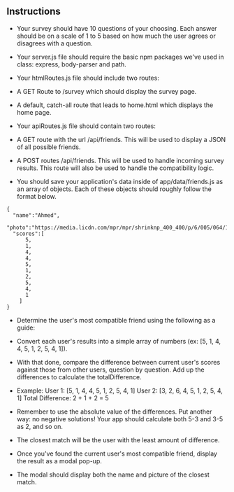 ## Instructions
* Your survey should have 10 questions of your choosing. Each answer should be on a scale of 1 to 5 based on how much the user agrees or disagrees with a question.

* Your server.js file should require the basic npm packages we've used in class: express, body-parser and path.

* Your htmlRoutes.js file should include two routes:

* A GET Route to /survey which should display the survey page.
* A default, catch-all route that leads to home.html which displays the home page.


* Your apiRoutes.js file should contain two routes:
* A GET route with the url /api/friends. This will be used to display a JSON of all possible friends.
* A POST routes /api/friends. This will be used to handle incoming survey results. This route will also be used to handle the compatibility logic.

* You should save your application's data inside of app/data/friends.js as an array of objects. Each of these objects should roughly follow the format below.

```
{
  "name":"Ahmed",
  "photo":"https://media.licdn.com/mpr/mpr/shrinknp_400_400/p/6/005/064/1bd/3435aa3.jpg",
  "scores":[
      5,
      1,
      4,
      4,
      5,
      1,
      2,
      5,
      4,
      1
    ]
}
```
* Determine the user's most compatible friend using the following as a guide:
* Convert each user's results into a simple array of numbers (ex: [5, 1, 4, 4, 5, 1, 2, 5, 4, 1]).
* With that done, compare the difference between current user's scores against those from other users, question by question. Add up the differences to calculate the totalDifference.
* Example:
User 1: [5, 1, 4, 4, 5, 1, 2, 5, 4, 1]
User 2: [3, 2, 6, 4, 5, 1, 2, 5, 4, 1]
Total Difference: 2 + 1 + 2 = 5

* Remember to use the absolute value of the differences. Put another way: no negative solutions! Your app should calculate both 5-3 and 3-5 as 2, and so on.
* The closest match will be the user with the least amount of difference.
* Once you've found the current user's most compatible friend, display the result as a modal pop-up.
* The modal should display both the name and picture of the closest match.